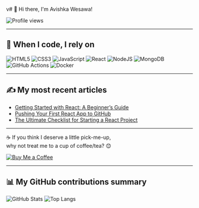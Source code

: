 v# 👋 Hi there, I'm Avishka Wesawa!

![Profile views](https://komarev.com/ghpvc/?username=YourUserName&color=blue)

---

## 🚀 When I code, I rely on
![HTML5](https://img.shields.io/badge/HTML5-E34F26?style=for-the-badge&logo=html5&logoColor=white)
![CSS3](https://img.shields.io/badge/CSS3-1572B6?style=for-the-badge&logo=css3&logoColor=white)
![JavaScript](https://img.shields.io/badge/JavaScript-F7DF1E?style=for-the-badge&logo=javascript&logoColor=black)
![React](https://img.shields.io/badge/React-20232A?style=for-the-badge&logo=react&logoColor=61DAFB)
![NodeJS](https://img.shields.io/badge/Node.js-43853D?style=for-the-badge&logo=node-dot-js&logoColor=white)
![MongoDB](https://img.shields.io/badge/MongoDB-4EA94B?style=for-the-badge&logo=mongodb&logoColor=white)
![GitHub Actions](https://img.shields.io/badge/GitHub_Actions-2088FF?style=for-the-badge&logo=github-actions&logoColor=white)
![Docker](https://img.shields.io/badge/Docker-2496ED?style=for-the-badge&logo=docker&logoColor=white)

---

## ✍️ My most recent articles
- [Getting Started with React: A Beginner’s Guide](#)
- [Pushing Your First React App to GitHub](#)
- [The Ultimate Checklist for Starting a React Project](#)

---

☕ If you think I deserve a little pick-me-up,  
why not treat me to a cup of coffee/tea? 😊  

[![Buy Me a Coffee](https://img.shields.io/badge/☕-Buy%20me%20a%20coffee-orange)](https://www.buymeacoffee.com/yourname)

---

## 📊 My GitHub contributions summary
![GitHub Stats](https://github-readme-stats.vercel.app/api?username=YourUserName&show_icons=true&theme=radical)
![Top Langs](https://github-readme-stats.vercel.app/api/top-langs/?username=YourUserName&layout=compact&theme=radical)

